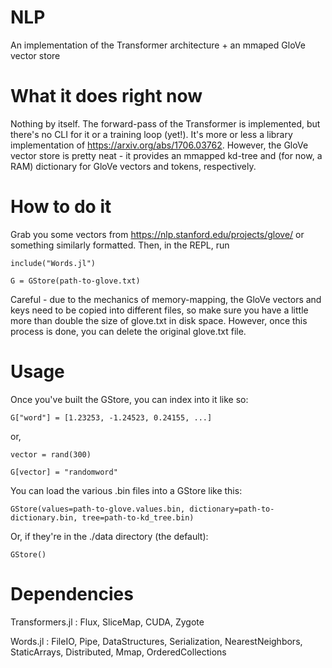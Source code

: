 # NLP
An implementation of the Transformer architecture + an mmaped GloVe vector store

# What it does right now
Nothing by itself. The forward-pass of the Transformer is implemented, but there's no CLI for it or a training loop (yet!). It's more or less a library implementation of https://arxiv.org/abs/1706.03762.
However, the GloVe vector store is pretty neat - it provides an mmapped kd-tree and (for now, a RAM) dictionary for GloVe vectors and tokens, respectively. 

# How to do it
Grab you some vectors from https://nlp.stanford.edu/projects/glove/ or something similarly formatted. Then, in the REPL, run 
```
include("Words.jl")

G = GStore(path-to-glove.txt)
```
Careful - due to the mechanics of memory-mapping, the GloVe vectors and keys need to be copied into different files, so make sure you have a little more than double the size of glove.txt in disk space. 
However, once this process is done, you can delete the original glove.txt file. 

# Usage
Once you've built the GStore, you can index into it like so:

```
G["word"] = [1.23253, -1.24523, 0.24155, ...]
```

or, 

```
vector = rand(300)

G[vector] = "randomword"
```

You can load the various .bin files into a GStore like this:

```
GStore(values=path-to-glove.values.bin, dictionary=path-to-dictionary.bin, tree=path-to-kd_tree.bin)
```

Or, if they're in the ./data directory (the default):

```
GStore()
```

# Dependencies

Transformers.jl : Flux, SliceMap, CUDA, Zygote

Words.jl        : FileIO, Pipe, DataStructures, Serialization, NearestNeighbors, StaticArrays, Distributed, Mmap, OrderedCollections